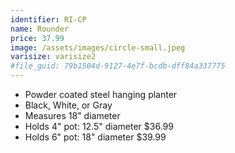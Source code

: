 ```yaml
---
identifier: RI-CP
name: Rounder
price: 37.99
image: /assets/images/circle-small.jpeg
varisize: varisize2
#file_guid: 79b1504d-9127-4e7f-bcdb-dff84a337775
---
```



- Powder coated steel hanging planter
- Black, White, or Gray
- Measures 18" diameter
- Holds 4" pot: 12.5" diameter $36.99
- Holds 6" pot: 18" diameter $39.99
